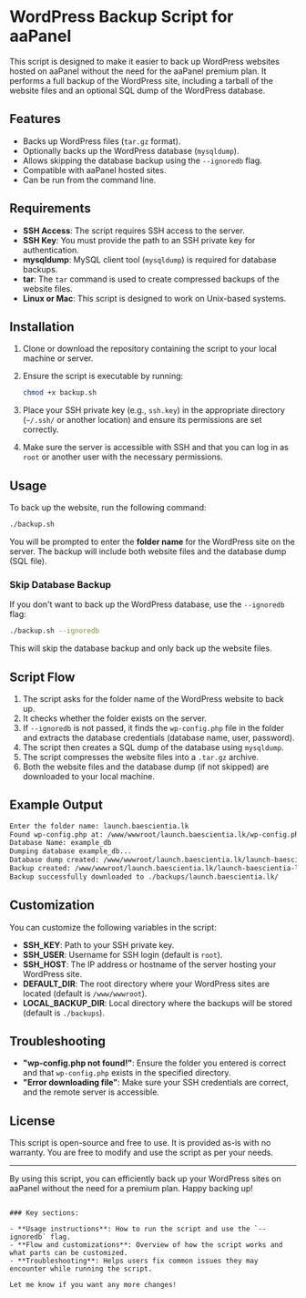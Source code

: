 # WordPress Backup Script for aaPanel

This script is designed to make it easier to back up WordPress websites hosted on aaPanel without the need for the aaPanel premium plan. It performs a full backup of the WordPress site, including a tarball of the website files and an optional SQL dump of the WordPress database.

## Features

- Backs up WordPress files (`tar.gz` format).
- Optionally backs up the WordPress database (`mysqldump`).
- Allows skipping the database backup using the `--ignoredb` flag.
- Compatible with aaPanel hosted sites.
- Can be run from the command line.

## Requirements

- **SSH Access**: The script requires SSH access to the server.
- **SSH Key**: You must provide the path to an SSH private key for authentication.
- **mysqldump**: MySQL client tool (`mysqldump`) is required for database backups.
- **tar**: The `tar` command is used to create compressed backups of the website files.
- **Linux or Mac**: This script is designed to work on Unix-based systems.

## Installation

1. Clone or download the repository containing the script to your local machine or server.
2. Ensure the script is executable by running:
   ```bash
   chmod +x backup.sh
   ```

3. Place your SSH private key (e.g., `ssh.key`) in the appropriate directory (`~/.ssh/` or another location) and ensure its permissions are set correctly.

4. Make sure the server is accessible with SSH and that you can log in as `root` or another user with the necessary permissions.

## Usage

To back up the website, run the following command:

```bash
./backup.sh
```

You will be prompted to enter the **folder name** for the WordPress site on the server. The backup will include both website files and the database dump (SQL file).

### Skip Database Backup

If you don't want to back up the WordPress database, use the `--ignoredb` flag:

```bash
./backup.sh --ignoredb
```

This will skip the database backup and only back up the website files.

## Script Flow

1. The script asks for the folder name of the WordPress website to back up.
2. It checks whether the folder exists on the server.
3. If `--ignoredb` is not passed, it finds the `wp-config.php` file in the folder and extracts the database credentials (database name, user, password).
4. The script then creates a SQL dump of the database using `mysqldump`.
5. The script compresses the website files into a `.tar.gz` archive.
6. Both the website files and the database dump (if not skipped) are downloaded to your local machine.

## Example Output

```bash
Enter the folder name: launch.baescientia.lk
Found wp-config.php at: /www/wwwroot/launch.baescientia.lk/wp-config.php
Database Name: example_db
Dumping database example_db...
Database dump created: /www/wwwroot/launch.baescientia.lk/launch-baescientia-lk-db-20250318-153000.sql
Backup created: /www/wwwroot/launch.baescientia.lk/launch-baescientia-lk-20250318-153000.tar.gz
Backup successfully downloaded to ./backups/launch.baescientia.lk/
```

## Customization

You can customize the following variables in the script:

- **SSH_KEY**: Path to your SSH private key.
- **SSH_USER**: Username for SSH login (default is `root`).
- **SSH_HOST**: The IP address or hostname of the server hosting your WordPress site.
- **DEFAULT_DIR**: The root directory where your WordPress sites are located (default is `/www/wwwroot`).
- **LOCAL_BACKUP_DIR**: Local directory where the backups will be stored (default is `./backups`).

## Troubleshooting

- **"wp-config.php not found!"**: Ensure the folder you entered is correct and that `wp-config.php` exists in the specified directory.
- **"Error downloading file"**: Make sure your SSH credentials are correct, and the remote server is accessible.

## License

This script is open-source and free to use. It is provided as-is with no warranty. You are free to modify and use the script as per your needs.

---

By using this script, you can efficiently back up your WordPress sites on aaPanel without the need for a premium plan. Happy backing up!
```

### Key sections:

- **Usage instructions**: How to run the script and use the `--ignoredb` flag.
- **Flow and customizations**: Overview of how the script works and what parts can be customized.
- **Troubleshooting**: Helps users fix common issues they may encounter while running the script.

Let me know if you want any more changes!